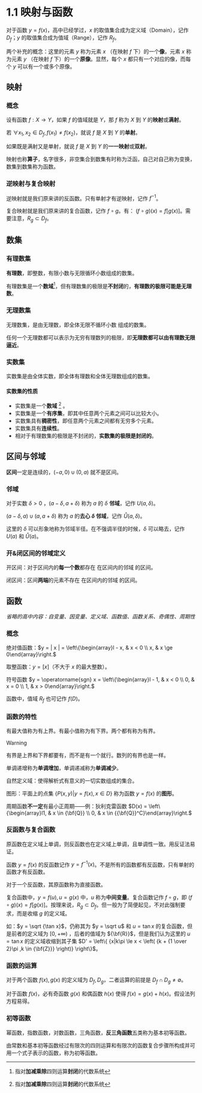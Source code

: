 # 1.1 映射与函数

对于函数 $y=f(x)$，高中已经学过，$x$ 的取值集合成为定义域（Domain），记作 $D_f$；$y$ 的取值集合成为值域（Range），记作 $R_f$。

两个补充的概念：这里的元素 $y$ 称为元素 $x$ （在映射 $f$ 下）的一个**像**，元素 $x$ 称为元素 $y$ （在映射 $f$ 下）的一个**原像**。显然，每个 $x$ 都只有一个对应的像，而每个 $y$ 可以有一个或多个原像。

## 映射

### 概念

设有函数 $f:X \to Y$，如果 $f$ 的值域就是 $Y$，那 $f$ 称为 $X$ 到 $Y$ 的**映射**或**满射**。

若 $\forall {x_1},{x_2} \in {D_f},f({x_1}) \ne f({x_2})$，就说 $f$ 是 $X$ 到 $Y$ 的**单射**。

如果既是满射又是单射，就说 $f$ 是 $X$ 到 $Y$ 的**一一映射**或**双射**。

映射也称**算子**，名字很多，非空集合到数集有时称为泛函，自己对自己称为变换，数集到数集称为函数。

### 逆映射与复合映射

逆映射就是我们原来讲的反函数。只有单射才有逆映射，记作 $f^{-1}$。

复合映射就是我们原来讲的复合函数，记作 $f \circ g$。有： $(f \circ g)(x) = f\left[ {g(x)} \right]$。需要注意，${R_g} \subset {D_f}$。

## 数集

### 有理数集

**有理数**，即整数，有限小数与无限循环小数组成的数集。

有理数集是一个**数域**[^1]，但有理数集的极限是**不封闭**的，**有理数的极限可能是无理数**。

### 无理数集

无理数集，是由无理数，即全体无限不循环小数 组成的数集。

任何一个无理数都可以表示为无穷有理数列的极限，即**无理数都可以由有理数无限逼近**。

### 实数集

实数集是由全体实数，即全体有理数和全体无理数组成的数集。

#### 实数集的性质

- 实数集是一个**数域** [^1] 。
- 实数集是一个**有序集**，即其中任意两个元素之间可以比较大小。
- 实数集具有**稠密性**，即任意两个元素之间都有无穷多个元素。
- 实数集具有**连续性**。
- 相对于有理数集的极限是不封闭的，**实数集的极限是封闭的**。

## 区间与邻域

**区间**一定是连续的，$(-a,0)\cup (0,a)$ 就不是区间。

### 邻域

对于实数 $\delta>0$ ，$(a-\delta,a+\delta)$ 称为 $a$ 的 $\delta$ **邻域**，记作 $U(a,\delta)$。

$(a-\delta,a)\cup(a,a+\delta)$ 称为 $a$ 的**去心 $\delta$ 邻域**，记作 $\mathring U(a,\delta)$。

这里的 $\delta$ 可以形象地称为邻域半径。在不强调半径的时候，$\delta$ 可以略去，记作 $U(a)$ 和 $\mathring U(a)$。

### 开&闭区间的邻域定义

开区间：对于区间内的**每一个数**都存在 在区间内的邻域 的区间。

闭区间：区间**两端**的元素不存在 在区间内的邻域 的区间。

## 函数

_省略的高中内容：自变量、因变量、定义域、函数值、函数关系、奇偶性、周期性_

### 概念

绝对值函数：$y = | x | = \left\{\begin{array}l - x, & x < 0  \\ x, & x \ge 0\end{array}\right.$

取整函数：$y = \left[ x \right]$（不大于 $x$ 的最大整数）。

符号函数 $y = \operatorname{sgn} x = \left\{\begin{array}l - 1, & x < 0 \\    0, & x = 0 \\    1, & x > 0\end{array}\right.$

函数中，值域 $R_f$ 也可记作 $f(D)$。

### 函数的特性

有最大值称为有上界。有最小值称为有下界。两个都有称为有界。

> [!warning]
> 有界是上界和下界都要有，而不是有一个就行。数列的有界也是一样。

单调递增称为**单调增加**，单调递减称为**单调减少**。

自然定义域：使得解析式有意义的一切实数组成的集合。

图形：平面上的点集 $\{ {P(x,y)|y = f(x),x \in D} \}$ 称为函数 $y=f(x)$ 的**图形**。

周期函数**不一定**有最小正周期——例：狄利克雷函数 $D(x) = \left\{\begin{array}l1, & x \in {\bf{Q}} \\ 0, & x \in {{\bf{Q}}^C}\end{array}\right.$

### 反函数与复合函数

原函数在定义域上单调，则反函数也在定义域上单调，且单调性一致。用反证法易证。

函数 $y=f(x)$ 的反函数记作 $y=f^{-1}(x)$。不是所有的函数都有反函数，只有单射的函数才有反函数。

对于一个反函数，其原函数称为直接函数。

复合函数中，$y = f(u), u = g(x)$ 中，$u$ 称为**中间变量**。复合函数记作 $f \circ g$，即 $(f \circ g)(x) = f\left[ {g(x)} \right]$。按理来说，${R_g} \subset {D_f}$。但一般为了简便起见，不对此强制要求，而是收缩 $g$ 的定义域。

如：$y = \sqrt {\tan x}$，仍称其为 $y = \sqrt u$ 和 $u=\tan x$ 的复合函数，但是前者的定义域为 $[0, + \infty )$ ，后者的值域为 ${\bf{R}}$，但是我们认为这里的 $u=\tan x$ 的定义域收缩到其子集 $D' = \left\{ {x|k\pi  \le x < \left( {k + {1 \over 2}\pi ,k \in {\bf{Z}}} \right)} \right\}$。

### 函数的运算

对于两个函数 $f(x),g(x)$ 的定义域为 $D_f,D_g$，二者运算的前提是 ${D_f} \cap {D_g} \ne \emptyset$。

对于函数 $f(x)$，必有奇函数 $g(x)$ 和偶函数 $h(x)$ 使得 $f(x)=g(x)+h(x)$。假设法列方程易得。

### 初等函数

幂函数，指数函数，对数函数，三角函数，**反三角函数**五类称为基本初等函数。

由常数和基本初等函数经过有限次的四则运算和有限次的函数复合步骤所构成并可用一个式子表示的函数，称为初等函数。

[^1]: 指对**加减乘除**四则运算**封闭**的代数系统
